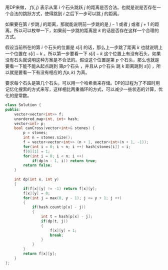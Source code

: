 用DP来做， $f(i, j)$ 表示从第 $i$ 个石头跳跃 $j$ 的距离是否合法。也就是说是否存在一个合法的跳跃方式，使得跳到 $i$ 之后下一步可以跳 $j$ 的距离。

如果要在第 $i$ 步跳 $j$ 的距离，那就能说明前一步跳的是 $j-1$ 或者 $j$ 或者 $j+1$ 的距离。所以可以枚举一下，如果前一步跳的距离是 $k$ 的话是否存在这样一个合理的方式。

假设当前所在的第 $i$ 个石头的位置是 $s[i]$ 的话，那么上一步跳了距离 $k$ 也就说明上一个位置在 $s[i]-k$ 。所以第一步要看一下 $s[i]-k$ 这个位置上有没有石头，如果没有石头就说明这种方案是不合法的。假设这个位置是第 $p$ 个石头，那么也就是要看一下能不能从起点跳到 第$p$个石头 ，并且从 $p$个石头 跳 $k$ 距离跳到 $s[i]$ ，所以就是要看一下有没有相应的 $f(p, k)$ 为真。

要求每个石头是第几个石头，可以用一个哈希表来存储。DP的过程为了不超时用记忆化搜索的方式来写，这样相比两重循环的方式，可以减少一些状态的计算，优化的是常数。

```c++
class Solution {
public:
    vector<vector<int>> f;
    unordered_map<int, int> hash;
    vector<int> p;
    bool canCross(vector<int>& stones) {
        p = stones;
        int n = stones.size();
        f = vector<vector<int>> (n + 1, vector<int>(n + 1, -1));
        for(int i = 0; i < n; i ++) hash[stones[i]] = i;
        f[0][1] = 1;
        for(int i = 0; i < n; i ++)
            if(dp(n - 1, i)) return true;
        return false;
    }
    
    int dp(int x, int y)
    {
        if(f[x][y] != -1) return f[x][y];
        f[x][y] = 0;
        for(int j = max(0, y - 1); j <= y + 1; j ++)
        {
            if(hash.count(p[x] - j))
            {
                int t = hash[p[x] - j];
                if(dp(t, j))
                {
                    f[x][y] = 1;
                    break;
                }
            }
        }
        return f[x][y];
    }
};
```

